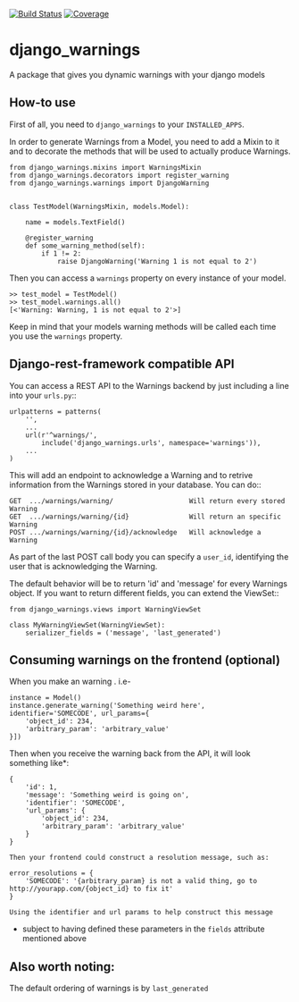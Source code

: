 [![Build Status](https://travis-ci.org/rockabox/django_warnings.svg?branch=master)](https://travis-ci.org/rockabox/django_warnings)
[![Coverage](http://img.shields.io/coveralls/rockabox/django_warnings/master.svg)](https://coveralls.io/r/rockabox/django_warnings?branch=master)

# django_warnings
A package that gives you dynamic warnings with your django models

## How-to use
First of all, you need to `django_warnings` to your `INSTALLED_APPS`.

In order to generate Warnings from a Model, you need to add a Mixin to it and
to decorate the methods that will be used to actually produce Warnings.

    from django_warnings.mixins import WarningsMixin
    from django_warnings.decorators import register_warning
    from django_warnings.warnings import DjangoWarning


    class TestModel(WarningsMixin, models.Model):

        name = models.TextField()

        @register_warning
        def some_warning_method(self):
            if 1 != 2:
                raise DjangoWarning('Warning 1 is not equal to 2')

Then you can access a `warnings` property on every instance of your model.

    >> test_model = TestModel()
    >> test_model.warnings.all()
    [<'Warning: Warning, 1 is not equal to 2'>]

Keep in mind that your models warning methods will be called each time you use
the `warnings` property.

## Django-rest-framework compatible API
You can access a REST API to the Warnings backend by just including a line into
your `urls.py`::

    urlpatterns = patterns(
        '',
        ...
        url(r'^warnings/',
            include('django_warnings.urls', namespace='warnings')),
        ...
    )

This will add an endpoint to acknowledge a Warning and to retrive information
from the Warnings stored in your database. You can do::

    GET  .../warnings/warning/                   Will return every stored Warning
    GET  .../warnings/warning/{id}               Will return an specific Warning
    POST .../warnings/warning/{id}/acknowledge   Will acknowledge a Warning

As part of the last POST call body you can specify a `user_id`, identifying the
user that is acknowledging the Warning.

The default behavior will be to return 'id' and 'message' for every Warnings
object. If you want to return different fields, you can extend the ViewSet::

    from django_warnings.views import WarningViewSet

    class MyWarningViewSet(WarningViewSet):
        serializer_fields = ('message', 'last_generated')

## Consuming warnings on the frontend (optional)

When you make an warning . i.e-

    instance = Model()
    instance.generate_warning('Something weird here', identifier='SOMECODE', url_params={
        'object_id': 234,
        'arbitrary_param': 'arbitrary_value'
    }])

Then when you receive the warning back from the API, it will look something like*:

    {
        'id': 1,
        'message': 'Something weird is going on',
        'identifier': 'SOMECODE',
        'url_params': {
            'object_id': 234,
            'arbitrary_param': 'arbitrary_value'
        }
    }

    Then your frontend could construct a resolution message, such as:

    error_resolutions = {
        'SOMECODE': '{arbitrary_param} is not a valid thing, go to http://yourapp.com/{object_id} to fix it'
    }

    Using the identifier and url params to help construct this message

* subject to having defined these parameters in the `fields` attribute mentioned above

## Also worth noting:
The default ordering of warnings is by `last_generated`
